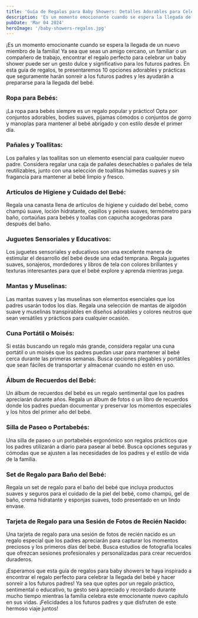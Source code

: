 ```yaml
---
title: 'Guía de Regalos para Baby Showers: Detalles Adorables para Celebrar la Llegada del Bebé'
description: 'Es un momento emocionante cuando se espera la llegada de un nuevo...'
pubDate: 'Mar 04 2024'
heroImage: '/baby-showers-regalos.jpg'
---
```


¡Es un momento emocionante cuando se espera la llegada de un nuevo miembro de la familia! Ya sea que seas un amigo cercano, un familiar o un compañero de trabajo, encontrar el regalo perfecto para celebrar un baby shower puede ser un gesto dulce y significativo para los futuros padres. En esta guía de regalos, te presentaremos 10 opciones adorables y prácticas que seguramente harán sonreír a los futuros padres y les ayudarán a prepararse para la llegada del bebé.

### Ropa para Bebés:
¡La ropa para bebés siempre es un regalo popular y práctico! Opta por conjuntos adorables, bodies suaves, pijamas cómodos o conjuntos de gorro y manoplas para mantener al bebé abrigado y con estilo desde el primer día.

### Pañales y Toallitas:
Los pañales y las toallitas son un elemento esencial para cualquier nuevo padre. Considera regalar una caja de pañales desechables o pañales de tela reutilizables, junto con una selección de toallitas húmedas suaves y sin fragancia para mantener al bebé limpio y fresco.

### Artículos de Higiene y Cuidado del Bebé:
Regala una canasta llena de artículos de higiene y cuidado del bebé, como champú suave, loción hidratante, cepillos y peines suaves, termómetro para baño, cortaúñas para bebés y toallas con capucha acogedoras para después del baño.

### Juguetes Sensoriales y Educativos:
Los juguetes sensoriales y educativos son una excelente manera de estimular el desarrollo del bebé desde una edad temprana. Regala juguetes suaves, sonajeros, mordedores y libros de tela con colores brillantes y texturas interesantes para que el bebé explore y aprenda mientras juega.

### Mantas y Muselinas:
Las mantas suaves y las muselinas son elementos esenciales que los padres usarán todos los días. Regala una selección de mantas de algodón suave y muselinas transpirables en diseños adorables y colores neutros que sean versátiles y prácticos para cualquier ocasión.

### Cuna Portátil o Moisés:
Si estás buscando un regalo más grande, considera regalar una cuna portátil o un moisés que los padres puedan usar para mantener al bebé cerca durante las primeras semanas. Busca opciones plegables y portátiles que sean fáciles de transportar y almacenar cuando no estén en uso.

### Álbum de Recuerdos del Bebé:
Un álbum de recuerdos del bebé es un regalo sentimental que los padres apreciarán durante años. Regala un álbum de fotos o un libro de recuerdos donde los padres puedan documentar y preservar los momentos especiales y los hitos del primer año del bebé.

### Silla de Paseo o Portabebés:
Una silla de paseo o un portabebés ergonómico son regalos prácticos que los padres utilizarán a diario para pasear al bebé. Busca opciones seguras y cómodas que se ajusten a las necesidades de los padres y el estilo de vida de la familia.

### Set de Regalo para Baño del Bebé:
Regala un set de regalo para el baño del bebé que incluya productos suaves y seguros para el cuidado de la piel del bebé, como champú, gel de baño, crema hidratante y esponjas suaves, todo presentado en un lindo envase.

### Tarjeta de Regalo para una Sesión de Fotos de Recién Nacido:
Una tarjeta de regalo para una sesión de fotos de recién nacido es un regalo especial que los padres apreciarán para capturar los momentos preciosos y los primeros días del bebé. Busca estudios de fotografía locales que ofrezcan sesiones profesionales y personalizadas para crear recuerdos duraderos.

¡Esperamos que esta guía de regalos para baby showers te haya inspirado a encontrar el regalo perfecto para celebrar la llegada del bebé y hacer sonreír a los futuros padres! Ya sea que optes por un regalo práctico, sentimental o educativo, tu gesto será apreciado y recordado durante mucho tiempo mientras la familia celebra este emocionante nuevo capítulo en sus vidas. ¡Felicidades a los futuros padres y que disfruten de este hermoso viaje juntos!





